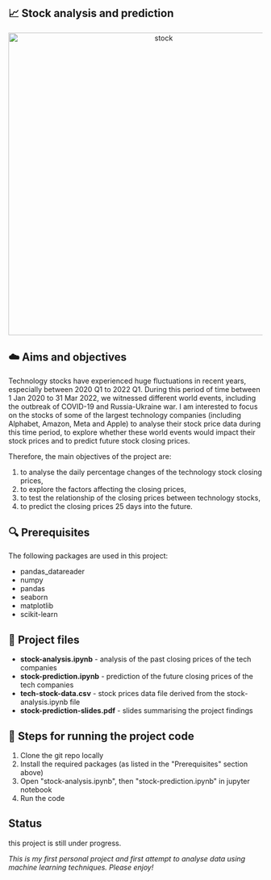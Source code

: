 ## 📈 Stock analysis and prediction
<p align="center" width="100%">
    <img src="https://github.com/clarissa-lo/stocks-prediction/assets/112577943/c6d17816-4170-4301-aeed-e676dbfa03cd.jpg" alt="stock" width="600"/>
</p>


## ☁️ Aims and objectives
Technology stocks have experienced huge fluctuations in recent years, especially between 2020 Q1 to 2022 Q1. During this period of time between 1 Jan 2020 to 31 Mar 2022, we witnessed different world events, including the outbreak of COVID-19 and Russia-Ukraine war. I am interested to focus on the stocks of some of the largest technology companies (including Alphabet, Amazon, Meta and Apple) to analyse their stock price data during this time period, to explore whether these world events would impact their stock prices and to predict future stock closing prices.

Therefore, the main objectives of the project are:
1) to analyse the daily percentage changes of the technology stock closing prices,
2) to explore the factors affecting the closing prices,
3) to test the relationship of the closing prices between technology stocks,
4) to predict the closing prices 25 days into the future.

 ## 🔍 Prerequisites
The following packages are used in this project:
- pandas_datareader
- numpy
- pandas
- seaborn
- matplotlib
- scikit-learn

 ## 💾 Project files
 - **stock-analysis.ipynb** - analysis of the past closing prices of the tech companies
 - **stock-prediction.ipynb** - prediction of the future closing prices of the tech companies
 - **tech-stock-data.csv** - stock prices data file derived from the stock-analysis.ipynb file
 - **stock-prediction-slides.pdf** - slides summarising the project findings

 ## 👣 Steps for running the project code
1. Clone the git repo locally
2. Install the required packages (as listed in the "Prerequisites" section above)
3. Open "stock-analysis.ipynb", then "stock-prediction.ipynb" in jupyter notebook
4. Run the code

 ## Status
this project is still under progress.

_This is my first personal project and first attempt to analyse data using machine learning techniques. Please enjoy!_
